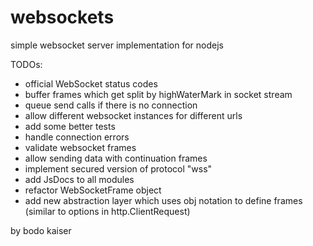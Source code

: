 # websockets

simple websocket server implementation for nodejs

TODOs:

* official WebSocket status codes
* buffer frames which get split by highWaterMark in socket stream
* queue send calls if there is no connection
* allow different websocket instances for different urls
* add some better tests
* handle connection errors
* validate websocket frames
* allow sending data with continuation frames
* implement secured version of protocol "wss"
* add JsDocs to all modules
* refactor WebSocketFrame object
* add new abstraction layer which uses obj notation to define frames (similar to options in http.ClientRequest)

by bodo kaiser